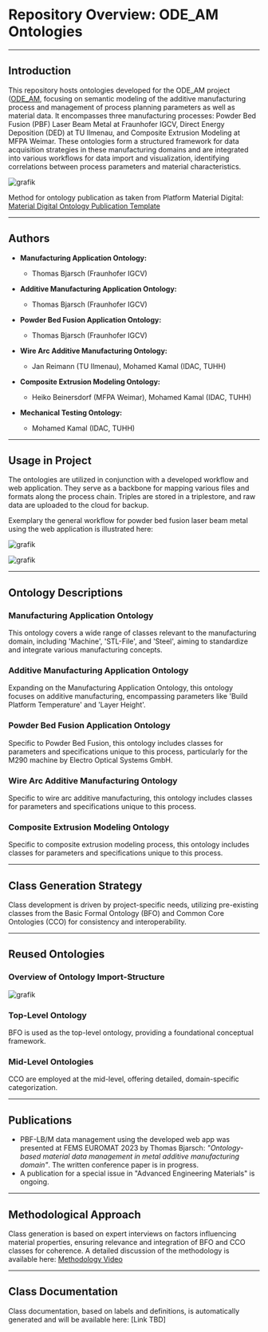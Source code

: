 # Repository Overview: ODE_AM Ontologies

---

## Introduction

This repository hosts ontologies developed for the ODE_AM project ([ODE_AM](https://www.youtube.com/watch?v=s1bka7RIBN4](https://www.materialdigital.de/project/13)), focusing on semantic modeling of the additive manufacturing process and management of process planning parameters as well as material data. It encompasses three manufacturing processes: Powder Bed Fusion (PBF) Laser Beam Metal at Fraunhofer IGCV, Direct Energy Deposition (DED) at TU Ilmenau, and Composite Extrusion Modeling at MFPA Weimar. These ontologies form a structured framework for data acquisition strategies in these manufacturing domains and are integrated into various workflows for data import and visualization, identifying correlations between process parameters and material characteristics.

![grafik](https://github.com/ThomasBjarsch/ODE_AM/assets/115726934/f8c4b1bc-921d-491e-a132-919ac1bf42b0)

Method for ontology publication as taken from Platform Material Digital: [Material Digital Ontology Publication Template](https://github.com/materialdigital/ontology_publication_template)

---

## Authors

- **Manufacturing Application Ontology:**
  - Thomas Bjarsch (Fraunhofer IGCV)

- **Additive Manufacturing Application Ontology:**
  - Thomas Bjarsch (Fraunhofer IGCV)

- **Powder Bed Fusion Application Ontology:**
  - Thomas Bjarsch (Fraunhofer IGCV)

- **Wire Arc Additive Manufacturing Ontology:**
  - Jan Reimann (TU Ilmenau), Mohamed Kamal (IDAC, TUHH)

- **Composite Extrusion Modeling Ontology:**
  - Heiko Beinersdorf (MFPA Weimar), Mohamed Kamal (IDAC, TUHH)

- **Mechanical Testing Ontology:**
  - Mohamed Kamal (IDAC, TUHH)

---

## Usage in Project

The ontologies are utilized in conjunction with a developed workflow and web application. They serve as a backbone for mapping various files and formats along the process chain. Triples are stored in a triplestore, and raw data are uploaded to the cloud for backup. 

Exemplary the general workflow for powder bed fusion laser beam metal using the web application is illustrated here:

![grafik](https://github.com/ThomasBjarsch/ODE_AM/assets/115726934/dee9a109-c188-4091-85e8-a006347a2267)

![grafik](https://github.com/ThomasBjarsch/ODE_AM/assets/115726934/ad1ca1a6-61fd-439a-bde5-d1463eb45657)

---

## Ontology Descriptions

### Manufacturing Application Ontology

This ontology covers a wide range of classes relevant to the manufacturing domain, including 'Machine', 'STL-File', and 'Steel', aiming to standardize and integrate various manufacturing concepts.

### Additive Manufacturing Application Ontology

Expanding on the Manufacturing Application Ontology, this ontology focuses on additive manufacturing, encompassing parameters like 'Build Platform Temperature' and 'Layer Height'.

### Powder Bed Fusion Application Ontology

Specific to Powder Bed Fusion, this ontology includes classes for parameters and specifications unique to this process, particularly for the M290 machine by Electro Optical Systems GmbH.

### Wire Arc Additive Manufacturing Ontology
Specific to wire arc additive manufacturing, this ontology includes classes for parameters and specifications unique to this process.

### Composite Extrusion Modeling Ontology
Specific to composite extrusion modeling process, this ontology includes classes for parameters and specifications unique to this process.

---

## Class Generation Strategy

Class development is driven by project-specific needs, utilizing pre-existing classes from the Basic Formal Ontology (BFO) and Common Core Ontologies (CCO) for consistency and interoperability.

---

## Reused Ontologies

### Overview of Ontology Import-Structure
![grafik](https://github.com/ThomasBjarsch/ODE_AM/assets/115726934/edfb379d-7503-4a8f-958d-dc4be9809c51)

### Top-Level Ontology

BFO is used as the top-level ontology, providing a foundational conceptual framework.

### Mid-Level Ontologies

CCO are employed at the mid-level, offering detailed, domain-specific categorization.

---

## Publications

- PBF-LB/M data management using the developed web app was presented at FEMS EUROMAT 2023 by Thomas Bjarsch: _"Ontology-based material data management in metal additive manufacturing domain"_. The written conference paper is in progress.
- A publication for a special issue in "Advanced Engineering Materials" is ongoing.

---

## Methodological Approach

Class generation is based on expert interviews on factors influencing material properties, ensuring relevance and integration of BFO and CCO classes for coherence. A detailed discussion of the methodology is available here: [Methodology Video](https://www.youtube.com/watch?v=s1bka7RIBN4)

---

## Class Documentation

Class documentation, based on labels and definitions, is automatically generated and will be available here: [Link TBD]
